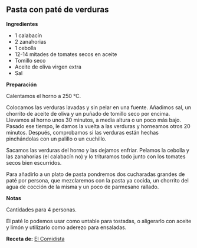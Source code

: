 ## Pasta con paté de verduras

**Ingredientes**

- 1 calabacín
- 2 zanahorias
- 1 cebolla
- 12-14 mitades de tomates secos en aceite
- Tomillo seco
- Aceite de oliva virgen extra
- Sal

**Preparación**

Calentamos el horno a 250 °C. 

Colocamos las verduras lavadas y sin pelar en una fuente. Añadimos sal, un chorrito de aceite de oliva y un puñado de tomillo seco por encima. Llevamos al horno unos 30 minutos, a media altura o un poco más bajo. Pasado ese tiempo, le damos la vuelta a las verduras y horneamos otros 20 minutos. Después, comprobamos si las verduras están hechas pinchándolas con un palillo o un cuchillo.

Sacamos las verduras del horno y las dejamos enfriar. Pelamos la cebolla y las zanahorias (el calabacín no) y lo trituramos todo junto con los tomates secos bien escurridos.

Para añadirlo a un plato de pasta pondremos dos cucharadas grandes de paté por persona, que mezclaremos con la pasta ya cocida, un chorrito del agua de cocción de la misma y un poco de parmesano rallado.

**Notas**

Cantidades para 4 personas.

El paté lo podemos usar como untable para tostadas, o aligerarlo con aceite y limón y utilizarlo como aderezo para ensaladas.

**Receta de:** [El Comidista](http://elcomidista.elpais.com/elcomidista/2015/09/17/receta/1442487749_603876.html)
